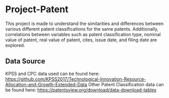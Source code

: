 # Project-Patent
This project is made to understand the similarities and differences between various different patent classifications for the same patents. 
Additionally, correlations between variables such as patent classification type, nominal value of patent, real value of patent, cites, issue date, and filing date are explored.
## Data Source
KPSS and CPC data used can be found here: https://github.com/KPSS2017/Technological-Innovation-Resource-Allocation-and-Growth-Extended-Data
Other Patent Classification data can be found here: https://patentsview.org/download/data-download-tables
